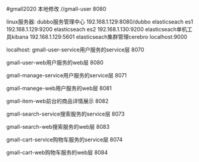 #gmall2020 本地修改
//gmall-user 8080

linux服务器:
dubbo服务管理中心 192.168.1.129:8080/dubbo
elasticseach es1 192.168.1.129:9200
elasticseach es2 192.168.1.130:9200
elasticseach单机工具kibana 192.168.1.129:5601
elasticseach集群管理cerebro localhost:9000

localhost:
gmall-user-service用户服务的service层 8070

gmall-user-web用户服务的web层 8080

gmall-manage-service用户服务的service层 8071
 
gmall-manege-web用户服务的web层 8081

gmall-item-web前台的商品详情展示 8082

gmall-search-service搜索服务的service层 8073
 
gmall-search-web搜索服务的web层 8083

gmall-cart-service购物车服务的service层 8074
 
gmall-cart-web购物车服务的web层 8084

